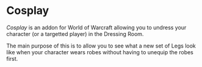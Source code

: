 # Cosplay

_Cosplay_ is an addon for World of Warcraft allowing you to undress your
character (or a targetted player) in the Dressing Room.

The main purpose of this is to allow you to see what a new set of Legs look
like when your character wears robes without having to unequip the robes first.
